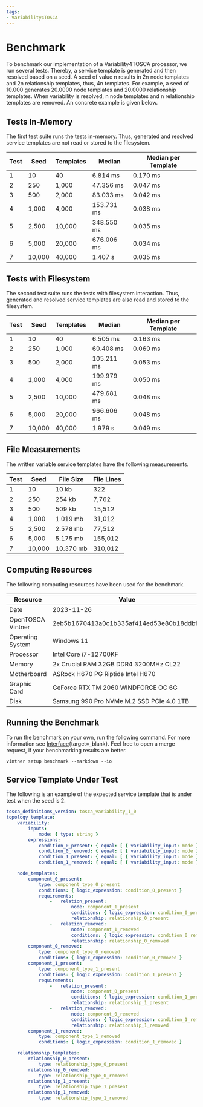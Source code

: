 ```yaml
--- 
tags:
- Variability4TOSCA
---
```


# Benchmark

To benchmark our implementation of a Variability4TOSCA processor, we run several tests.
Thereby, a service template is generated and then resolved based on a seed.
A seed of value n results in 2n node templates and 2n relationship templates, thus, 4n templates.
For example, a seed of 10.000 generates 20.0000 node templates and 20.0000 relationship templates.
When variability is resolved, n node templates and n relationship templates are removed.
An concrete example is given below.

## Tests In-Memory

The first test suite runs the tests in-memory.
Thus, generated and resolved service templates are not read or stored to the filesystem.

| Test | Seed   | Templates | Median     | Median per Template |
|------|--------|-----------|------------|---------------------|
| 1    | 10     | 40        | 6.814 ms   | 0.170 ms            |
| 2    | 250    | 1,000     | 47.356 ms  | 0.047 ms            |
| 3    | 500    | 2,000     | 83.033 ms  | 0.042 ms            |
| 4    | 1,000  | 4,000     | 153.731 ms | 0.038 ms            |
| 5    | 2,500  | 10,000    | 348.550 ms | 0.035 ms            |
| 6    | 5,000  | 20,000    | 676.006 ms | 0.034 ms            |
| 7    | 10,000 | 40,000    | 1.407 s    | 0.035 ms            |

## Tests with Filesystem

The second test suite runs the tests with filesystem interaction.
Thus, generated and resolved service templates are also read and stored to the filesystem.

| Test | Seed   | Templates | Median     | Median per Template |
|------|--------|-----------|------------|---------------------|
| 1    | 10     | 40        | 6.505 ms   | 0.163 ms            |
| 2    | 250    | 1,000     | 60.408 ms  | 0.060 ms            |
| 3    | 500    | 2,000     | 105.211 ms | 0.053 ms            |
| 4    | 1,000  | 4,000     | 199.979 ms | 0.050 ms            |
| 5    | 2,500  | 10,000    | 479.681 ms | 0.048 ms            |
| 6    | 5,000  | 20,000    | 966.606 ms | 0.048 ms            |
| 7    | 10,000 | 40,000    | 1.979 s    | 0.049 ms            |


## File Measurements

The written variable service templates have the following measurements.

| Test | Seed   | File Size | File Lines |
|------|--------|-----------|------------|
| 1    | 10     | 10 kb     | 322        |
| 2    | 250    | 254 kb    | 7,762      |
| 3    | 500    | 509 kb    | 15,512     |
| 4    | 1,000  | 1.019 mb  | 31,012     |
| 5    | 2,500  | 2.578 mb  | 77,512     |
| 6    | 5,000  | 5.175 mb  | 155,012    |
| 7    | 10,000 | 10.370 mb | 310,012    |


## Computing Resources

The following computing resources have been used for the benchmark.

| Resource          | Value                                      |
|-------------------|--------------------------------------------|
| Date              | 2023-11-26                                 | 
| OpenTOSCA Vintner | 2eb5b1670413a0c1b335af414ed53e80b18ddbf2   |
| Operating System  | Windows 11                                 |
| Processor         | Intel Core i7-12700KF                      |
| Memory            | 2x Crucial RAM 32GB DDR4 3200MHz CL22      |
| Motherboard       | ASRock H670 PG Riptide Intel H670          |
| Graphic Card      | GeForce RTX TM 2060 WINDFORCE OC 6G        | 
| Disk              | Samsung 990 Pro NVMe M.2 SSD PCIe 4.0 1TB  |

## Running the Benchmark

To run the benchmark on your own, run the following command.
For more information see [Interface](../interface.md#vintner-setup-benchmark){target=_blank}.
Feel free to open a merge request, if your benchmarking results are better.

```shell linenums="1"
vintner setup benchmark --markdown --io
```

## Service Template Under Test

The following is an example of the expected service template that is under test when the seed is 2.

```yaml linenums="1"
tosca_definitions_version: tosca_variability_1_0
topology_template:
    variability:
        inputs:
            mode: { type: string }
        expressions:
            condition_0_present: { equal: [ { variability_input: mode }, present ] }
            condition_0_removed: { equal: [ { variability_input: mode }, absent ] }
            condition_1_present: { equal: [ { variability_input: mode }, present ] }
            condition_1_removed: { equal: [ { variability_input: mode }, absent ] }

    node_templates:
        component_0_present:
            type: component_type_0_present
            conditions: { logic_expression: condition_0_present }
            requirements:
                -   relation_present:
                        node: component_1_present
                        conditions: { logic_expression: condition_0_present }
                        relationship: relationship_0_present
                -   relation_removed:
                        node: component_1_removed
                        conditions: { logic_expression: condition_0_removed }
                        relationship: relationship_0_removed
        component_0_removed:
            type: component_type_0_removed
            conditions: { logic_expression: condition_0_removed }
        component_1_present:
            type: component_type_1_present
            conditions: { logic_expression: condition_1_present }
            requirements:
                -   relation_present:
                        node: component_0_present
                        conditions: { logic_expression: condition_1_present }
                        relationship: relationship_1_present
                -   relation_removed:
                        node: component_0_removed
                        conditions: { logic_expression: condition_1_removed }
                        relationship: relationship_1_removed
        component_1_removed:
            type: component_type_1_removed
            conditions: { logic_expression: condition_1_removed }

    relationship_templates:
        relationship_0_present:
            type: relationship_type_0_present
        relationship_0_removed:
            type: relationship_type_0_removed
        relationship_1_present:
            type: relationship_type_1_present
        relationship_1_removed:
            type: relationship_type_1_removed
```